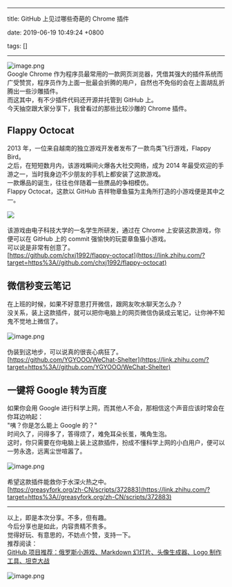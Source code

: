 
---

title: GitHub 上见过哪些奇葩的 Chrome 插件

date: 2019-06-19 10:49:24 +0800

tags: []

---
![image.png](https://cdn.nlark.com/yuque/0/2019/png/263301/1560913252908-94e7ad7c-39e2-43e0-847d-d51851606771.png#align=left&display=inline&height=389&name=image.png&originHeight=380&originWidth=728&size=98048&status=done&width=746)<br />Google Chrome 作为程序员最常用的一款网页浏览器，凭借其强大的插件系统而广受赞赏，程序员作为上面一批最会折腾的用户，自然也不免俗的会在上面胡乱折腾出一些沙雕插件。<br />而这其中，有不少插件代码还开源并托管到 GitHub 上。<br />今天抽空跟大家分享下，我曾看过的那些比较沙雕的 Chrome 插件。
<a name="Bsuqo"></a>
## **Flappy Octocat**
2013 年，一位来自越南的独立游戏开发者发布了一款鸟类飞行游戏，Flappy Bird。<br />之后，在短短数月内，该游戏瞬间火爆各大社交网络，成为 2014 年最受欢迎的手游之一，当时我身边不少朋友的手机上都安装了这款游戏。<br />一款爆品的诞生，往往也伴随着一些赝品的争相模仿。<br />Flappy Octocat，这款以 GitHub 吉祥物章鱼猫为主角所打造的小游戏便是其中之一。<br />
<br />![](https://cdn.nlark.com/yuque/0/2019/jpeg/263301/1560912585041-b5bd8f56-d76a-49a4-b7d0-47f1b7082f36.jpeg#align=left&display=inline&height=148&originHeight=148&originWidth=420&size=0&status=done&width=420)<br />
<br />该游戏由电子科技大学的一名学生所研发，通过在 Chrome 上安装这款游戏，你便可以在 GitHub 上的 commit 强愉快的玩耍章鱼猫小游戏。<br />可以说是非常有创意了。<br />[https://github.com/chxj1992/flappy-octocat](https://link.zhihu.com/?target=https%3A//github.com/chxj1992/flappy-octocat)
<a name="bKeIs"></a>
## **微信秒变云笔记**
在上班的时候，如果不好意思打开微信，跟网友吹水聊天怎么办？<br />没关系，装上这款插件，就可以把你电脑上的网页微信伪装成云笔记，让你神不知鬼不觉地上微信了。<br />
<br />![image.png](https://cdn.nlark.com/yuque/0/2019/png/263301/1560913211428-4c9538b5-4aaf-4071-a575-5ae932aea02f.png#align=left&display=inline&height=395&name=image.png&originHeight=352&originWidth=690&size=108915&status=done&width=500)<br />
<br />伪装到这地步，可以说真的很丧心病狂了。<br />[https://github.com/YGYOOO/WeChat-Shelter](https://link.zhihu.com/?target=https%3A//github.com/YGYOOO/WeChat-Shelter)
<a name="kHT4v"></a>
## **一键将 Google 转为百度**
如果你会用 Google 进行科学上网，而其他人不会，那相信这个声音应该时常会在你耳边响起：<br />"咦？你是怎么能上 Google 的？"<br />时间久了，问得多了，答得烦了，难免耳朵长茧，嘴角生泡。<br />这时，你只需要在你电脑上装上这款插件，扮成不懂科学上网的小白用户，便可以一劳永逸，远离尘世喧嚣了。<br />
<br />![image.png](https://cdn.nlark.com/yuque/0/2019/png/263301/1560913189942-125113f3-e4fc-4894-ad58-709f30d55997.png#align=left&display=inline&height=346&name=image.png&originHeight=476&originWidth=688&size=151060&status=done&width=500)<br />
<br />希望这款插件能救你于水深火热之中。<br />[https://greasyfork.org/zh-CN/scripts/372883](https://link.zhihu.com/?target=https%3A//greasyfork.org/zh-CN/scripts/372883)

---

以上，即是本次分享。不多，但有趣。<br />今后分享也是如此，内容贵精不贵多。<br />觉得好玩、有意思的，不妨点个赞，支持一下。<br />推荐阅读：<br />[GitHub 项目推荐：俄罗斯小游戏、Markdown 幻灯片、头像生成器、Logo 制作工具、坦克大战](https://link.zhihu.com/?target=http%3A//mp.weixin.qq.com/s%3F__biz%3DMzAxOTcxNTIwNQ%3D%3D%26mid%3D2457915348%26idx%3D1%26sn%3Dcb42234bb855de47961dcd061beff6a3%26chksm%3D8cb6aa3ebbc123283d5ac9a7a10e7addcbee44bab94a2af763b36fcbe5c6cc59b56e7b4da942%26scene%3D21%23wechat_redirect)<br />
<br />![image.png](https://cdn.nlark.com/yuque/0/2019/png/263301/1560912633035-e92d741a-f522-4627-b2b8-89635eb585e7.png#align=left&display=inline&height=395&name=image.png&originHeight=470&originWidth=595&size=93470&status=done&width=500)

